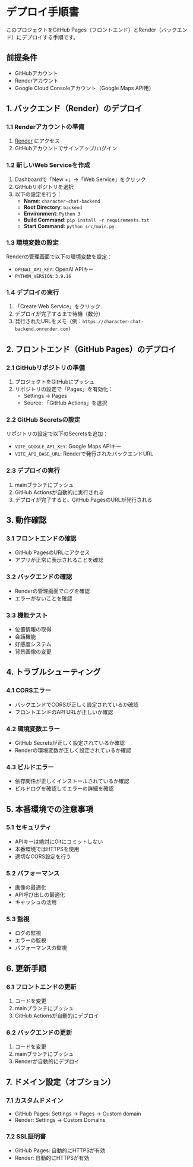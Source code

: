 # デプロイ手順書

このプロジェクトをGitHub Pages（フロントエンド）とRender（バックエンド）にデプロイする手順です。

## 前提条件

- GitHubアカウント
- Renderアカウント
- Google Cloud Consoleアカウント（Google Maps API用）

## 1. バックエンド（Render）のデプロイ

### 1.1 Renderアカウントの準備
1. [Render](https://render.com/) にアクセス
2. GitHubアカウントでサインアップ/ログイン

### 1.2 新しいWeb Serviceを作成
1. Dashboardで「New +」→「Web Service」をクリック
2. GitHubリポジトリを選択
3. 以下の設定を行う：
   - **Name**: `character-chat-backend`
   - **Root Directory**: `backend`
   - **Environment**: `Python 3`
   - **Build Command**: `pip install -r requirements.txt`
   - **Start Command**: `python src/main.py`

### 1.3 環境変数の設定
Renderの管理画面で以下の環境変数を設定：
- `OPENAI_API_KEY`: OpenAI APIキー
- `PYTHON_VERSION`: `3.9.16`

### 1.4 デプロイの実行
1. 「Create Web Service」をクリック
2. デプロイが完了するまで待機（数分）
3. 発行されたURLをメモ（例：`https://character-chat-backend.onrender.com`）

## 2. フロントエンド（GitHub Pages）のデプロイ

### 2.1 GitHubリポジトリの準備
1. プロジェクトをGitHubにプッシュ
2. リポジトリの設定で「Pages」を有効化：
   - Settings → Pages
   - Source: 「GitHub Actions」を選択

### 2.2 GitHub Secretsの設定
リポジトリの設定で以下のSecretsを追加：
- `VITE_GOOGLE_API_KEY`: Google Maps APIキー
- `VITE_API_BASE_URL`: Renderで発行されたバックエンドURL

### 2.3 デプロイの実行
1. mainブランチにプッシュ
2. GitHub Actionsが自動的に実行される
3. デプロイが完了すると、GitHub PagesのURLが発行される

## 3. 動作確認

### 3.1 フロントエンドの確認
- GitHub PagesのURLにアクセス
- アプリが正常に表示されることを確認

### 3.2 バックエンドの確認
- Renderの管理画面でログを確認
- エラーがないことを確認

### 3.3 機能テスト
- 位置情報の取得
- 会話機能
- 好感度システム
- 背景画像の変更

## 4. トラブルシューティング

### 4.1 CORSエラー
- バックエンドでCORSが正しく設定されているか確認
- フロントエンドのAPI URLが正しいか確認

### 4.2 環境変数エラー
- GitHub Secretsが正しく設定されているか確認
- Renderの環境変数が正しく設定されているか確認

### 4.3 ビルドエラー
- 依存関係が正しくインストールされているか確認
- ビルドログを確認してエラーの詳細を確認

## 5. 本番環境での注意事項

### 5.1 セキュリティ
- APIキーは絶対にGitにコミットしない
- 本番環境ではHTTPSを使用
- 適切なCORS設定を行う

### 5.2 パフォーマンス
- 画像の最適化
- API呼び出しの最適化
- キャッシュの活用

### 5.3 監視
- ログの監視
- エラーの監視
- パフォーマンスの監視

## 6. 更新手順

### 6.1 フロントエンドの更新
1. コードを変更
2. mainブランチにプッシュ
3. GitHub Actionsが自動的にデプロイ

### 6.2 バックエンドの更新
1. コードを変更
2. mainブランチにプッシュ
3. Renderが自動的にデプロイ

## 7. ドメイン設定（オプション）

### 7.1 カスタムドメイン
- GitHub Pages: Settings → Pages → Custom domain
- Render: Settings → Custom Domains

### 7.2 SSL証明書
- GitHub Pages: 自動的にHTTPSが有効
- Render: 自動的にHTTPSが有効 